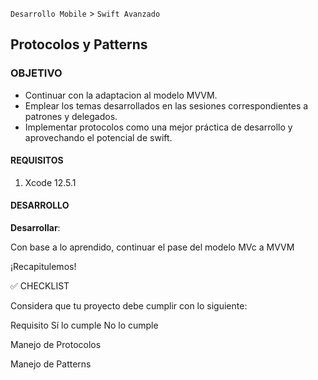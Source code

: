 `Desarrollo Mobile` > `Swift Avanzado`

## Protocolos y Patterns


### OBJETIVO

- Continuar con la adaptacion al modelo MVVM.
- Emplear los temas desarrollados en las sesiones correspondientes a patrones y delegados. 
- Implementar protocolos como una mejor práctica de desarrollo y aprovechando el potencial de swift.


#### REQUISITOS

1. Xcode 12.5.1 

#### DESARROLLO

**Desarrollar**:

Con base a lo aprendido, continuar el pase del modelo MVc a MVVM



¡Recapitulemos!

✅ CHECKLIST 

Considera que tu proyecto debe cumplir con lo siguiente:

Requisito
Sí lo cumple
No lo cumple



Manejo de Protocolos




Manejo de Patterns 





